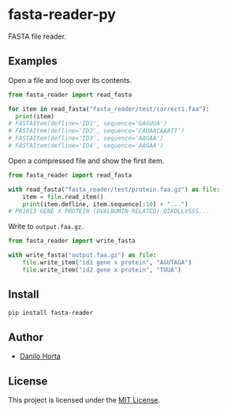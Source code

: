 # fasta-reader-py

FASTA file reader.

## Examples

Open a file and loop over its contents.

```python
from fasta_reader import read_fasta

for item in read_fasta("fasta_reader/test/correct1.faa"):
  print(item)
# FASTAItem(defline='ID1', sequence='GAGUUA')
# FASTAItem(defline='ID2', sequence='CAUAACAAATT')
# FASTAItem(defline='ID3', sequence='AAGAA')
# FASTAItem(defline='ID4', sequence='AAGAA')
```

Open a compressed file and show the first item.

```python
from fasta_reader import read_fasta

with read_fasta("fasta_reader/test/protein.faa.gz") as file:
    item = file.read_item()
    print(item.defline, item.sequence[:10] + "...")
# P01013 GENE X PROTEIN (OVALBUMIN-RELATED) QIKDLLVSSS...
```

Write to `output.faa.gz`.

```python
from fasta_reader import write_fasta

with write_fasta("output.faa.gz") as file:
    file.write_item("id1 gene x protein", "AGUTAGA")
    file.write_item("id2 gene x protein", "TUUA")
```

## Install

```bash
pip install fasta-reader
```

## Author

* [Danilo Horta](https://github.com/horta)

## License

This project is licensed under the [MIT License](https://raw.githubusercontent.com/EBI-Metagenomics/fasta-reader-py/master/LICENSE.md).
